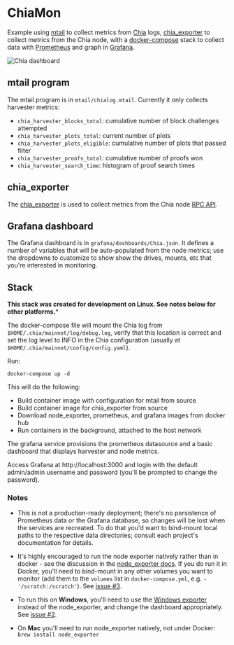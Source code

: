 # ChiaMon

Example using [mtail](https://github.com/google/mtail) to collect metrics from
[Chia](https://chia.net) logs,
[chia_exporter](https://github.com/retzkek/chia_exporter) to collect metrics
from the Chia node, with a [docker-compose](https://github.com/docker/compose/)
stack to collect data with [Prometheus](https://prometheus.io/) and graph in
[Grafana](https://grafana.com).

![Chia dashboard](https://img.kmr.me/posts/chiamon2.png)

## mtail program

The mtail program is in `mtail/chialog.mtail`. Currently it only collects harvester metrics:

* `chia_harvester_blocks_total`: cumulative number of block challenges attempted
* `chia_harvester_plots_total`: current number of plots
* `chia_harvester_plots_eligible`: cumulative number of plots that passed filter
* `chia_harvester_proofs_total`: cumulative number of proofs won
* `chia_harvester_search_time`: histogram of proof search times

## chia_exporter

The [chia_exporter](https://github.com/retzkek/chia_exporter) is used to collect
metrics from the Chia node [RPC
API](https://github.com/Chia-Network/chia-blockchain/wiki/RPC-Interfaces).

## Grafana dashboard

The Grafana dashboard is in `grafana/dashboards/Chia.json`. It defines a number
of variables that will be auto-populated from the node metrics; use the
dropdowns to customize to show show the drives, mounts, etc that you're
interested in monitoring.

## Stack

**This stack was created for development on Linux. See notes below for other platforms.***

The docker-compose file will mount the Chia log from
`$HOME/.chia/mainnet/log/debug.log`, verify that this location is correct and
set the log level to INFO in the Chia configuration (usually at
`$HOME/.chia/mainnet/config/config.yaml`).

Run:

    docker-compose up -d
    
This will do the following:

* Build container image with configuration for mtail from source
* Build container image for chia_exporter from source
* Download node_exporter, prometheus, and grafana images from docker hub
* Run containers in the background, attached to the host network
    
The grafana service provisions the prometheus datasource and a basic dashboard
that displays harvester and node metrics.

Access Grafana at http://localhost:3000 and login with the default admin/admin
username and password (you'll be prompted to change the password).

### Notes

* This is not a production-ready deployment; there's no persistence of Prometheus
data or the Grafana database, so changes will be lost when the services are
recreated. To do that you'd want to bind-mount local paths to the respective
data directories; consult each project's documentation for details.

* It's highly encouraged to run the node exporter natively rather than in
  docker - see the discussion in the [node_exporter
  docs](https://github.com/prometheus/node_exporter#docker). If you do run it in
  Docker, you'll need to bind-mount in any other volumes you want to monitor
  (add them to the `volumes` list in `docker-compose.yml`, e.g. `-
  '/scratch:/scratch'`). See [issue #3](https://github.com/retzkek/chiamon/issues/2).

* To run this on **Windows**, you'll need to use the [Windows
exporter](https://github.com/prometheus-community/windows_exporter) instead of
the node_exporter, and change the dashboard appropriately. See [issue
#2](https://github.com/retzkek/chiamon/issues/2).

* On **Mac** you'll need to run node_exporter natively, not under Docker: `brew
  install node_exporter`
